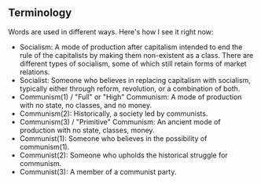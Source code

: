 Terminology
-----------

Words are used in different ways. Here's how I see it right now: 

- Socialism: A mode of production after capitalism intended to end the rule of the capitalists by making them non-existent as a class. There are different types of socialism, some of which still retain forms of market relations. 
- Socialist: Someone who believes in replacing capitalism with socialism, typically either through reform, revolution, or a combination of both. 
- Communism(1) / "Full" or "High" Communism: A mode of production with no state, no classes, and no money. 
- Communism(2): Historically, a society led by communists.
- Communism(3) / "Primitive" Communism: An ancient mode of production with no state, classes, money. 
- Communist(1): Someone who believes in the possibility of communism(1).
- Communist(2): Someone who upholds the historical struggle for communism. 
- Communist(3): A member of a communist party.
